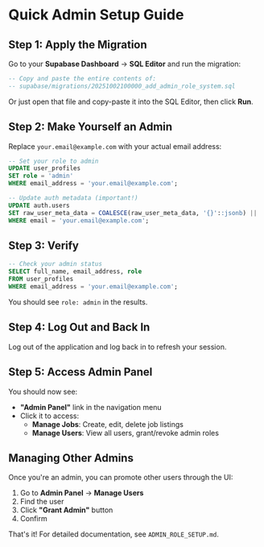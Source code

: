 # Quick Admin Setup Guide

## Step 1: Apply the Migration

Go to your **Supabase Dashboard** → **SQL Editor** and run the migration:

```sql
-- Copy and paste the entire contents of:
-- supabase/migrations/20251002100000_add_admin_role_system.sql
```

Or just open that file and copy-paste it into the SQL Editor, then click **Run**.

## Step 2: Make Yourself an Admin

Replace `your.email@example.com` with your actual email address:

```sql
-- Set your role to admin
UPDATE user_profiles
SET role = 'admin'
WHERE email_address = 'your.email@example.com';

-- Update auth metadata (important!)
UPDATE auth.users
SET raw_user_meta_data = COALESCE(raw_user_meta_data, '{}'::jsonb) || '{"role": "admin"}'::jsonb
WHERE email = 'your.email@example.com';
```

## Step 3: Verify

```sql
-- Check your admin status
SELECT full_name, email_address, role
FROM user_profiles
WHERE email_address = 'your.email@example.com';
```

You should see `role: admin` in the results.

## Step 4: Log Out and Back In

Log out of the application and log back in to refresh your session.

## Step 5: Access Admin Panel

You should now see:
- **"Admin Panel"** link in the navigation menu
- Click it to access:
  - **Manage Jobs**: Create, edit, delete job listings
  - **Manage Users**: View all users, grant/revoke admin roles

## Managing Other Admins

Once you're an admin, you can promote other users through the UI:

1. Go to **Admin Panel** → **Manage Users**
2. Find the user
3. Click **"Grant Admin"** button
4. Confirm

That's it! For detailed documentation, see `ADMIN_ROLE_SETUP.md`.
